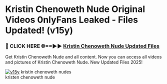 # Kristin Chenoweth Nude Original Videos 0nlyFans Leaked - Files Updated! (v15y)

<h3>🔴 CLICK HERE 🌐==►► <a href="https://tinyurl.com/5h6xmrr3" rel="nofollow">Kristin Chenoweth Nude Updated Files</a></h3>

Get Kristin Chenoweth Nude and all content. Now you can access all videos and pictures of Kristin Chenoweth Nude. New Updated Files 2025!

[![v15y](https://i.imgur.com/KVD873Z.gif)](https://tinyurl.com/5h6xmrr3)
kristin chenoweth nudes<br>
kristen chenoweth nude